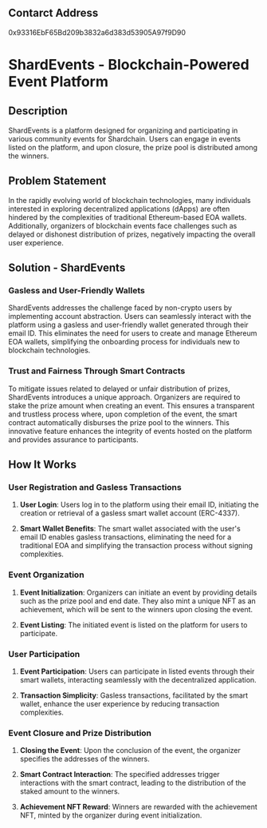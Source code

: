 ## Contarct Address 

0x93316EbF65Bd209b3832a6d383d53905A97f9D90

# ShardEvents - Blockchain-Powered Event Platform
## Description

ShardEvents is a platform designed for organizing and participating in various community events for Shardchain. Users can engage in events listed on the platform, and upon closure, the prize pool is distributed among the winners.

## Problem Statement

In the rapidly evolving world of blockchain technologies, many individuals interested in exploring decentralized applications (dApps) are often hindered by the complexities of traditional Ethereum-based EOA wallets. Additionally, organizers of blockchain events face challenges such as delayed or dishonest distribution of prizes, negatively impacting the overall user experience.

## Solution - ShardEvents

### Gasless and User-Friendly Wallets

ShardEvents addresses the challenge faced by non-crypto users by implementing account abstraction. Users can seamlessly interact with the platform using a gasless and user-friendly wallet generated through their email ID. This eliminates the need for users to create and manage Ethereum EOA wallets, simplifying the onboarding process for individuals new to blockchain technologies.

### Trust and Fairness Through Smart Contracts

To mitigate issues related to delayed or unfair distribution of prizes, ShardEvents introduces a unique approach. Organizers are required to stake the prize amount when creating an event. This ensures a transparent and trustless process where, upon completion of the event, the smart contract automatically disburses the prize pool to the winners. This innovative feature enhances the integrity of events hosted on the platform and provides assurance to participants.


## How It Works

### User Registration and Gasless Transactions

1. **User Login**: Users log in to the platform using their email ID, initiating the creation or retrieval of a gasless smart wallet account (ERC-4337).

2. **Smart Wallet Benefits**: The smart wallet associated with the user's email ID enables gasless transactions, eliminating the need for a traditional EOA and simplifying the transaction process without signing complexities.

### Event Organization

1. **Event Initialization**: Organizers can initiate an event by providing details such as the prize pool and end date. They also mint a unique NFT as an achievement, which will be sent to the winners upon closing the event.

2. **Event Listing**: The initiated event is listed on the platform for users to participate.

### User Participation

1. **Event Participation**: Users can participate in listed events through their smart wallets, interacting seamlessly with the decentralized application.

2. **Transaction Simplicity**: Gasless transactions, facilitated by the smart wallet, enhance the user experience by reducing transaction complexities.

### Event Closure and Prize Distribution

1. **Closing the Event**: Upon the conclusion of the event, the organizer specifies the addresses of the winners.

2. **Smart Contract Interaction**: The specified addresses trigger interactions with the smart contract, leading to the distribution of the staked amount to the winners.

3. **Achievement NFT Reward**: Winners are rewarded with the achievement NFT, minted by the organizer during event initialization.


